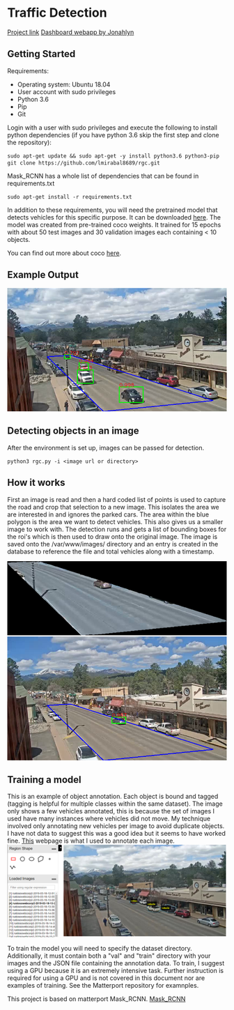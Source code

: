 # Traffic Detection
[Project link](http://rgc.nmsu.edu/)
[Dashboard webapp by Jonahlyn](https://github.com/jonahlyn/dashboard)

## Getting Started

Requirements:
- Operating system: Ubuntu 18.04
- User account with sudo privileges
- Python 3.6
- Pip
- Git

Login with a user with sudo privileges and execute the following to install python dependencies (if you have python 3.6 skip the first step and clone the repository):

```
sudo apt-get update && sudo apt-get -y install python3.6 python3-pip
git clone https://github.com/lmirabal8689/rgc.git
```

Mask_RCNN has a whole list of dependencies that can be found in requirements.txt
```
sudo apt-get install -r requirements.txt
``` 

In addition to these requirements, you will need the pretrained model that detects vehicles for this specific purpose. It can be downloaded [here](https://laurencemirabal.com:4444/index.php/s/sB9iCe9S53APyH5). The model was created from pre-trained coco weights. It trained for 15 epochs with about 50 test images and 30 validation images each containing < 10 objects.

You can find out more about coco [here](http://cocodataset.org/#home).


## Example Output
![](/assets/output_example_15_epoch_60.png)

## Detecting objects in an image
After the environment is set up, images can be passed for detection.
```
python3 rgc.py -i <image url or directory>
```



## How it works
First an image is read and then a hard coded list of points is used to capture the road and crop that selection to a new image. This isolates the area we are interested in and ignores the parked cars. The area within the blue polygon is the area we want to detect vehicles. This also gives us a smaller image to work with. The detection runs and gets a list of bounding boxes for the roi's which is then used to draw onto the original image. The image is saved onto the /var/www/images/ directory and an entry is created in the database to reference the file and total vehicles along with a timestamp.

![](/assets/cropped_image.png)
![](/assets/final_image.png)
## Training a model
This is an example of object annotation. Each object is bound and tagged (tagging is helpful for multiple classes within the same dataset). The image only shows a few vehicles annotated, this is because the set of images I used have many instances where vehicles did not move. My technique involved only annotating new vehicles per image to avoid duplicate objects. I have not data to suggest this was a good idea but it seems to have worked fine. [This](http://www.robots.ox.ac.uk/~vgg/software/via/via-1.0.6.html) webpage is what I used to annotate each image.
![](/assets/annotation.PNG)


To train the model you will need to specify the dataset directory. Additionally, it must contain both a "val" and "train" directory with your images and the JSON file containing the annotation data. To train, I suggest using a GPU because it is an extremely intensive task. Further instruction is required for using a GPU and is not covered in this document nor are examples of training. See the Matterport repository for examnples.

This project is based on matterport Mask_RCNN.
[Mask_RCNN](https://github.com/matterport/Mask_RCNN)